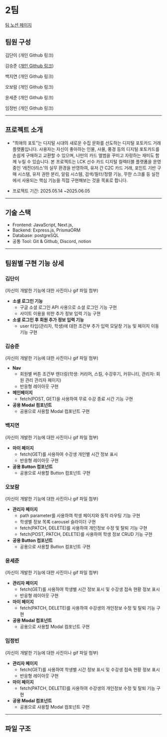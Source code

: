 # **2팀**

[팀 노션 페이지](https://www.notion.so/danikim8/2-1ed826aac9d5803c9475ef1eac9835ab)

## **팀원 구성**

김단이 (개인 Github 링크)

김승준 ([개인 Github 링크](https://github.com/y10b))

백지연 (개인 Github 링크)

오보람 (개인 Github 링크)

윤세준 (개인 Github 링크)

임정빈 (개인 Github 링크)

---

## **프로젝트 소개**

- "최애의 포토"는 디지털 시대의 새로운 수집 문화를 선도하는 디지털 포토카드 거래 플랫폼입니다. 사용자는 자신이 좋아하는 인물, 사물, 풍경 등의 디지털 포토카드를 손쉽게 구매하고 교환할 수 있으며, 나만의 카드 앨범을 꾸미고 자랑하는 재미도 함께 누릴 수 있습니다.
본 프로젝트는 LCK 선수 카드 디지털 컬렉터블 플랫폼을 운영 중인 ‘레전더리스’의 실무 환경을 반영하여, 유저 간 C2C 카드 거래, 포인트 기반 구매 시스템, 유저 권한 분리, 알림 시스템, 검색/필터/정렬 기능, 무한 스크롤 등 실전에서 사용되는 핵심 기능을 직접 구현해보는 것을 목표로 합니다.

- 프로젝트 기간: 2025.05.14 ~2025.06.05

---

## **기술 스택**

- Frontend: JavaScript, Next.js,
- Backend: Express.js, PrismaORM
- Database: postgreSQL
- 공통 Tool: Git & Github, Discord, notion

---

## **팀원별 구현 기능 상세**

### **김단이**

(자신이 개발한 기능에 대한 사진이나 gif 파일 첨부)

- **소셜 로그인 기능**
    - 구글 소셜 로그인 API 사용으로 소셜 로그인 기능 구현
    - 사이트 이용을 위한 추가 정보 입력 기능 구현
- **소셜 로그인 후 회원 추가 정보 입력 기능**
    - user 타입(관리자, 학생)에 대한 조건부 추가 입력 모달창 기능 및 페이지 이동 기능 구현

### **김승준**

(자신이 개발한 기능에 대한 사진이나 gif 파일 첨부)

- **Nav**
    - 회원별 버튼 조건부 렌더링(학생: 커리어, 스킬, 수강후기, 커뮤니티, 관리자: 회원 관리 관리자 페이지)
    - 반응형 레이아웃 구현
- **메인페이지**
    - fetch(POST, GET)을 사용하여 무료 수강 종료 시간 기능 구현
- **공용 Modal 컴포넌트**
    - 공용으로 사용할 Modal 컴포넌트 구현

### **백지연**

(자신이 개발한 기능에 대한 사진이나 gif 파일 첨부)

- **마이 페이지**
    - fetch(GET)를 사용하여 수강생 개인별 시간 정보 표시
    - 반응형 레이아웃 구현
- **공용 Button 컴포넌트**
    - 공용으로 사용할 Button 컴포넌트 구현

### **오보람**

(자신이 개발한 기능에 대한 사진이나 gif 파일 첨부)

- **관리자 페이지**
    - path parameter를 사용하여 학생 페이지와 동적 라우팅 기능 구현
    - 학생별 정보 목록 carousel 슬라이더 구현
    - fetch(PATCH, DELETE)를 사용하여 개인정보 수정 및 탈퇴 기능 구현
    - fetch(POST, PATCH, DELETE)를 사용하여 학생 정보 CRUD 기능 구현
- **공용 Button 컴포넌트**
    - 공용으로 사용할 Button 컴포넌트 구현

### **윤세준**

(자신이 개발한 기능에 대한 사진이나 gif 파일 첨부)

- **관리자 페이지**
    - fetch(GET)를 사용하여 학생별 시간 정보 표시 및 수강생 접속 현황 정보 표시
    - 반응형 레이아웃 구현
- **마이 페이지**
    - fetch(PATCH, DELETE)를 사용하여 수강생의 개인정보 수정 및 탈퇴 기능 구현
- **공용 Modal 컴포넌트**
    - 공용으로 사용할 Modal 컴포넌트 구현

### **임정빈**

(자신이 개발한 기능에 대한 사진이나 gif 파일 첨부)

- **관리자 페이지**
    - fetch(GET)를 사용하여 학생별 시간 정보 표시 및 수강생 접속 현황 정보 표시
    - 반응형 레이아웃 구현
- **마이 페이지**
    - fetch(PATCH, DELETE)를 사용하여 수강생의 개인정보 수정 및 탈퇴 기능 구현
- **공용 Modal 컴포넌트**
    - 공용으로 사용할 Modal 컴포넌트 구현

---

## **파일 구조**
